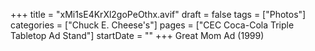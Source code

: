 +++
title = "xMi1sE4KrXl2goPeOthx.avif"
draft = false
tags = ["Photos"]
categories = ["Chuck E. Cheese's"]
pages = ["CEC Coca-Cola Triple Tabletop Ad Stand"]
startDate = ""
+++
Great Mom Ad (1999)
